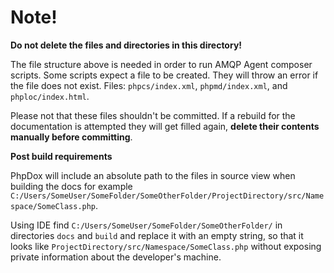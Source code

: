 # Note!

**Do not delete the files and directories in this directory!**

The file structure above is needed in order to run AMQP Agent composer scripts.
Some scripts expect a file to be created. They will throw an error if the file does not exist.
Files: `phpcs/index.xml`, `phpmd/index.xml`, and `phploc/index.html`.

Please not that these files shouldn't be committed. If a rebuild for the documentation is attempted they will get filled again, **delete their contents manually before committing**.


**Post build requirements**

PhpDox will include an absolute path to the files in source view when building the docs for example `C:/Users/SomeUser/SomeFolder/SomeOtherFolder/ProjectDirectory/src/Namespace/SomeClass.php`.

Using IDE find `C:/Users/SomeUser/SomeFolder/SomeOtherFolder/` in directories `docs` and `build` and replace it with an empty string, so that it looks like `ProjectDirectory/src/Namespace/SomeClass.php` without exposing private information about the developer's machine.
